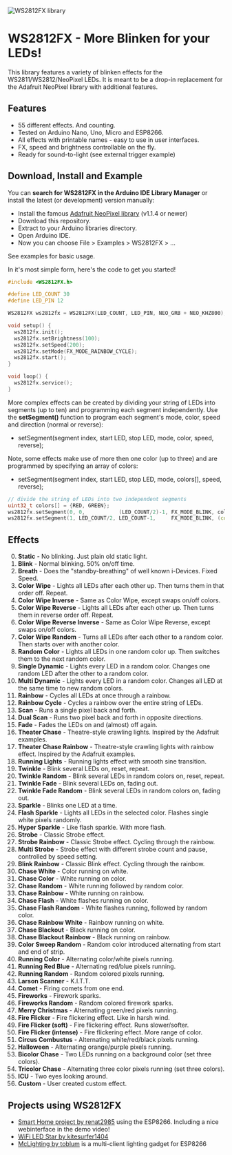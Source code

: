 ![WS2812FX library](https://raw.githubusercontent.com/kitesurfer1404/WS2812FX/master/WS2812FX_logo.png)

WS2812FX - More Blinken for your LEDs!
======================================

This library features a variety of blinken effects for the WS2811/WS2812/NeoPixel LEDs. It is meant to be a drop-in replacement for the Adafruit NeoPixel library with additional features.

Features
--------

* 55 different effects. And counting.
* Tested on Arduino Nano, Uno, Micro and ESP8266.
* All effects with printable names - easy to use in user interfaces.
* FX, speed and brightness controllable on the fly.
* Ready for sound-to-light (see external trigger example)


Download, Install and Example
-----------------------------

You can **search for WS2812FX in the Arduino IDE Library Manager** or install the latest (or development) version manually:


* Install the famous [Adafruit NeoPixel library](https://github.com/adafruit/Adafruit_NeoPixel) (v1.1.4 or newer)
* Download this repository.
* Extract to your Arduino libraries directory.
* Open Arduino IDE.
* Now you can choose File > Examples > WS2812FX > ...

See examples for basic usage.

In it's most simple form, here's the code to get you started!

```cpp
#include <WS2812FX.h>

#define LED_COUNT 30
#define LED_PIN 12

WS2812FX ws2812fx = WS2812FX(LED_COUNT, LED_PIN, NEO_GRB + NEO_KHZ800);

void setup() {
  ws2812fx.init();
  ws2812fx.setBrightness(100);
  ws2812fx.setSpeed(200);
  ws2812fx.setMode(FX_MODE_RAINBOW_CYCLE);
  ws2812fx.start();
}

void loop() {
  ws2812fx.service();
}
```

More complex effects can be created by dividing your string of LEDs into segments (up to ten) and programming each segment independently. Use the **setSegment()** function to program each segment's mode, color, speed and direction (normal or reverse):
  * setSegment(segment index, start LED, stop LED, mode, color, speed, reverse);

Note, some effects make use of more then one color (up to three) and are programmed by specifying an array of colors:
  * setSegment(segment index, start LED, stop LED, mode, colors[], speed, reverse);

```cpp
// divide the string of LEDs into two independent segments
uint32_t colors[] = {RED, GREEN};
ws2812fx.setSegment(0, 0,           (LED_COUNT/2)-1, FX_MODE_BLINK, colors, 1000, false);
ws2812fx.setSegment(1, LED_COUNT/2, LED_COUNT-1,     FX_MODE_BLINK, (const uint32_t[]) {ORANGE, PURPLE}, 1000, false);
```


Effects
-------

0. **Static** - No blinking. Just plain old static light.
1. **Blink** - Normal blinking. 50% on/off time.
2. **Breath** - Does the "standby-breathing" of well known i-Devices. Fixed Speed.
3. **Color Wipe** - Lights all LEDs after each other up. Then turns them in that order off. Repeat.
4. **Color Wipe Inverse** - Same as Color Wipe, except swaps on/off colors.
5. **Color Wipe Reverse** - Lights all LEDs after each other up. Then turns them in reverse order off. Repeat.
6. **Color Wipe Reverse Inverse** - Same as Color Wipe Reverse, except swaps on/off colors.
7. **Color Wipe Random** - Turns all LEDs after each other to a random color. Then starts over with another color.
8. **Random Color** - Lights all LEDs in one random color up. Then switches them to the next random color.
9. **Single Dynamic** - Lights every LED in a random color. Changes one random LED after the other to a random color.
10. **Multi Dynamic** - Lights every LED in a random color. Changes all LED at the same time to new random colors.
11. **Rainbow** - Cycles all LEDs at once through a rainbow.
12. **Rainbow Cycle** - Cycles a rainbow over the entire string of LEDs.
13. **Scan** - Runs a single pixel back and forth.
14. **Dual Scan** - Runs two pixel back and forth in opposite directions.
15. **Fade** - Fades the LEDs on and (almost) off again.
16. **Theater Chase** - Theatre-style crawling lights. Inspired by the Adafruit examples.
17. **Theater Chase Rainbow** - Theatre-style crawling lights with rainbow effect. Inspired by the Adafruit examples.
18. **Running Lights** - Running lights effect with smooth sine transition.
19. **Twinkle** - Blink several LEDs on, reset, repeat.
20. **Twinkle Random** - Blink several LEDs in random colors on, reset, repeat.
21. **Twinkle Fade** - Blink several LEDs on, fading out.
22. **Twinkle Fade Random** - Blink several LEDs in random colors on, fading out.
23. **Sparkle** - Blinks one LED at a time.
24. **Flash Sparkle** - Lights all LEDs in the selected color. Flashes single white pixels randomly.
25. **Hyper Sparkle** - Like flash sparkle. With more flash.
26. **Strobe** - Classic Strobe effect.
27. **Strobe Rainbow** - Classic Strobe effect. Cycling through the rainbow.
28. **Multi Strobe** - Strobe effect with different strobe count and pause, controlled by speed setting.
29. **Blink Rainbow** - Classic Blink effect. Cycling through the rainbow.
30. **Chase White** - Color running on white.
31. **Chase Color** - White running on color.
32. **Chase Random** - White running followed by random color.
33. **Chase Rainbow** - White running on rainbow.
34. **Chase Flash** - White flashes running on color.
35. **Chase Flash Random** - White flashes running, followed by random color.
36. **Chase Rainbow White** - Rainbow running on white.
37. **Chase Blackout** - Black running on color.
38. **Chase Blackout Rainbow** - Black running on rainbow.
39. **Color Sweep Random** - Random color introduced alternating from start and end of strip.
40. **Running Color** - Alternating color/white pixels running.
41. **Running Red Blue** - Alternating red/blue pixels running.
42. **Running Random** - Random colored pixels running.
43. **Larson Scanner** - K.I.T.T.
44. **Comet** - Firing comets from one end.
45. **Fireworks** - Firework sparks.
46. **Fireworks Random** - Random colored firework sparks.
47. **Merry Christmas** - Alternating green/red pixels running.
48. **Fire Flicker** - Fire flickering effect. Like in harsh wind.
49. **Fire Flicker (soft)** - Fire flickering effect. Runs slower/softer.
50. **Fire Flicker (intense)** - Fire flickering effect. More range of color.
51. **Circus Combustus** - Alternating white/red/black pixels running.
52. **Halloween** - Alternating orange/purple pixels running.
53. **Bicolor Chase** - Two LEDs running on a background color (set three colors).
54. **Tricolor Chase** - Alternating three color pixels running (set three colors).
55. **ICU** - Two eyes looking around.
56. **Custom** - User created custom effect. 

Projects using WS2812FX
-----------------------

* [Smart Home project by renat2985](https://github.com/renat2985/rgb) using the ESP8266. Including a nice webinterface in the demo video!
* [WiFi LED Star by kitesurfer1404](http://www.kitesurfer1404.de/tech/led-star/en)
* [McLighting by toblum](https://github.com/toblum/McLighting) is a multi-client lighting gadget for ESP8266
